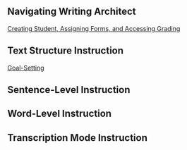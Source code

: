 
## Navigating Writing Architect
[Creating Student, Assigning Forms, and Accessing Grading](https://mail-attachment.googleusercontent.com/attachment/u/0/?ui=2&ik=e9f7642bc9&attid=0.1&permmsgid=msg-a:r5677591884762814238&th=1838e9e6c1ea5af6&view=att&disp=inline&realattid=f_l8oj63iu0&saddbat=ANGjdJ9DB1xVPC112efTR5-ziF2lXgnlgl1AUhZelhgPloqbdoks1Ak34qgFNo4vG0JaRn4583-t5DmNGZpMnQ-oec0-lIrfgTp27Y5fwKH0AEiStFxCUed566LO9QaVEJhAm-Xo9OHTikkCUap-a3QIir6Cd7dB2XP1VAceFwDIv5E35vy5XLEUAqUIYylT3oHVUDH35QVCOHU78_kTyd246hvZTV3qsDg1lvSu837saX2DAZoO3DTwW90mOQzakeW26Xmal7xUzCBXB5ipVHA8AQ3NOLqpIwDR_mV6KyOF6UzNuGkWm3D3eg_d-d-HkRC489u5t1QgDv24-dF83CfNCgqaNktJXOrx4VRFbNs1VltxFlXL0lqcy-rf1727hSRpzHyHerCO4_-CP6atZCd4_pX486QoBKE0QB-VxR8rBDRdrn6zqFHJQlAJdC8tbL9t7Nt6xkA0aiuh43YBVFm2d2wXHQat93dqX9r7yxJfWEHNWM8172FmQFKea7eoc7UTB-9TPdEV8QU0CSi2twiNQVhVkPfqDQA43bBSbwqi-gx10qdA6H347QQQAuwa6QQBsCFXwwErLS5C6iUryKlr_57MQUjxUvEDRRKjbdiVPBFnIXBUKoSudlX4t5_c_EzU1aSEFpTyiHN2BkFbU-ISvl6mN8jz37K3DugeXD6Qoerq8HiGrx1_ajEdRCIpMLGH2MEvYzTKw14Hdl0ov0qiOjA2GICzhnggG27vNCkXNOcGn2ZrmZZw6HiWF3G1Es6ApioQrpN0FiURO9Up5G7CrljjoDIg8DDW9yXgwX8cjDYb1--_7jy3PU8JKgdWE_WIn3NnQrkzftJcPLcrB4pCi_1Q6dMrADfc3-FFmA5RejT1w_GoJEAv_e6FE8tFC_tLh1cqUnf4_fWF4ZCHc5bAOTJHRtJaQQ2b3V7__Q)

## Text Structure Instruction 
[Goal-Setting](https://michiganstate.sharepoint.com/sites/SpEdCEPSETruckenmillerresearch-WritingArchitect/Shared%20Documents/Forms/AllItems.aspx?id=%2Fsites%2FSpEdCEPSETruckenmillerresearch%2DWritingArchitect%2FShared%20Documents%2FWriting%20Architect%2FFocus%20groups%2FShared%20materials%202021%2D22%2Fhandout%5Fgoal%20sheet%20for%20tide%20at%20the%20beach%2Epdf&parent=%2Fsites%2FSpEdCEPSETruckenmillerresearch%2DWritingArchitect%2FShared%20Documents%2FWriting%20Architect%2FFocus%20groups%2FShared%20materials%202021%2D22)

## Sentence-Level Instruction




## Word-Level Instruction



## Transcription Mode Instruction

